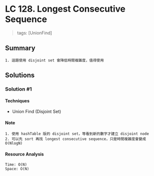 # LC 128. Longest Consecutive Sequence
> tags: [UnionFind]

## Summary
```
1. 這題使用 disjoint set 會降低時間複雜度，值得使用
```

## Solutions
### Solution #1
#### Techniques
- Union Find (Disjoint Set)

#### Note
```
1. 使用 hashTable 版的 disjoint set，等看到新的數字才建立 disjoint node
2. 可以先 sort 再找 longest consecutive sequence，只是時間複雜度會變成 O(NlogN)
```

#### Resource Analysis
```
Time: O(N)
Space: O(N)
```